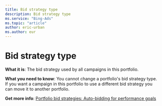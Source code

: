 ```yaml
---
title: Bid strategy type
description: Bid strategy type
ms.service: "Bing-Ads"
ms.topic: "article"
author: eric-urban
ms.author: eur
---
```


# Bid strategy type

**What it is**: The bid strategy used by all campaigns in this portfolio.

**What you need to know**: You cannot change a portfolio's bid strategy type. If you want a campaign in this portfolio to use a different bid strategy you can move it to another portfolio.

**Get more info**: [Portfolio bid strategies: Auto-bidding for performance goals](../hlp_BA_CONC_BidStrategy_Portfolio.md)



